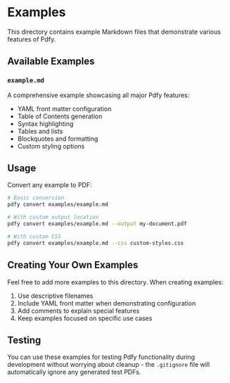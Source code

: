 # Examples

This directory contains example Markdown files that demonstrate various features of Pdfy.

## Available Examples

### `example.md`

A comprehensive example showcasing all major Pdfy features:

- YAML front matter configuration
- Table of Contents generation
- Syntax highlighting
- Tables and lists
- Blockquotes and formatting
- Custom styling options

## Usage

Convert any example to PDF:

```bash
# Basic conversion
pdfy convert examples/example.md

# With custom output location
pdfy convert examples/example.md --output my-document.pdf

# With custom CSS
pdfy convert examples/example.md --css custom-styles.css
```

## Creating Your Own Examples

Feel free to add more examples to this directory. When creating examples:

1. Use descriptive filenames
2. Include YAML front matter when demonstrating configuration
3. Add comments to explain special features
4. Keep examples focused on specific use cases

## Testing

You can use these examples for testing Pdfy functionality during development without worrying about cleanup - the `.gitignore` file will automatically ignore any generated test PDFs.
